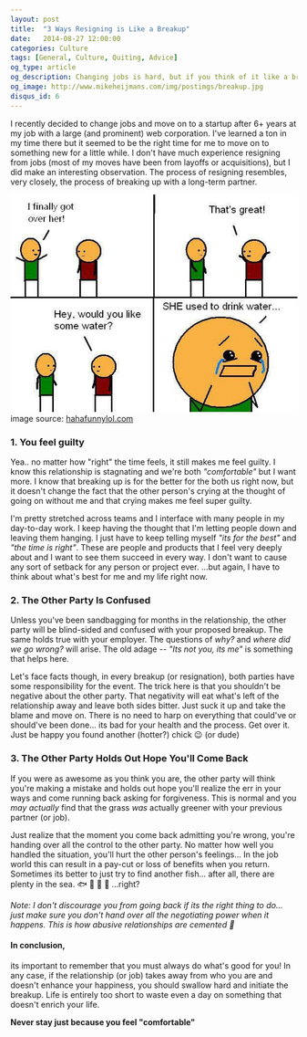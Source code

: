 ```yaml
---
layout: post
title:  "3 Ways Resigning is Like a Breakup"
date:   2014-08-27 12:00:00
categories: Culture
tags: [General, Culture, Quiting, Advice]
og_type: article
og_description: Changing jobs is hard, but if you think of it like a breakup, you can keep your sanity through the process
og_image: http://www.mikeheijmans.com/img/postimgs/breakup.jpg
disqus_id: 6
---
```


I recently decided to change jobs and move on to a startup after 6+ years at my job with a large (and prominent) web corporation. I've learned a ton in my time there but it seemed to be the right time for me to move on to something new for a little while. I don't have much experience resigning from jobs (most of my moves have been from layoffs or acquisitions), but I did make an interesting observation. The process of resigning resembles, very closely, the process of breaking up with a long-term partner.

<div class="center">
	<img class="img-responsive" src="/img/postimgs/breakup.jpg"/>
	<div class="caption">
		image source: <a href="http://hahafunnylol.com/" target="_blank">hahafunnylol.com</a>
	</div>
</div>

### **1. You feel guilty**
Yea.. no matter how "right" the time feels, it still makes me feel guilty. I know this relationship is stagnating and we're both *"comfortable"* but I want more. I know that breaking up is for the better for the both us right now, but it doesn't change the fact that the other person's crying at the thought of going on without me and that crying makes me feel super guilty.

I'm pretty stretched across teams and I interface with many people in my day-to-day work. I keep having the thought that I'm letting people down and leaving them hanging. I just have to keep telling myself *"its for the best"* and *"the time is right"*. These are people and products that I feel very deeply about and I want to see them succeed in every way. I don't want to cause any sort of setback for any person or project ever. ...but again, I have to think about what's best for me and my life right now.

### **2. The Other Party Is Confused**
Unless you've been sandbagging for months in the relationship, the other party will be blind-sided and confused with your proposed breakup. The same holds true with your employer. The questions of *why?* and *where did we go wrong?* will arise. The old adage -- *"Its not you, its me"* is something that helps here.

Let's face facts though, in every breakup (or resignation), both parties have some responsibility for the event. The trick here is that you shouldn't be negative about the other party. That negativity will eat what's left of the relationship away and leave both sides bitter. Just suck it up and take the blame and move on. There is no need to harp on everything that could've or should've been done... its bad for your health and the process. Get over it. Just be happy you found another (hotter?) chick :wink: (or dude)

### **3. The Other Party Holds Out Hope You'll Come Back**
If you were as awesome as you think you are, the other party will think you're making a mistake and holds out hope you'll realize the err in your ways and come running back asking for forgiveness. This is normal and you *may actually* find that the grass *was* actually greener with your previous partner (or job).

Just realize that the moment you come back admitting you're wrong, you're handing over all the control to the other party. No matter how well you handled the situation, you'll hurt the other person's feelings... In the job world this can result in a pay-cut or loss of benefits when you return. Sometimes its better to just try to find another fish... after all, there are plenty in the sea. :fish: :tropical_fish: :whale: :octopus: ...right?

*Note: I don't discourage you from going back if its the right thing to do... just make sure you don't hand over all the negotiating power when it happens. This is how abusive relationships are cemented :no_good:*

#### In conclusion,

its important to remember that you must always do what's good for you! In any case, if the relationship (or job) takes away from who you are and doesn't enhance your happiness, you should swallow hard and initiate the breakup. Life is entirely too short to waste even a day on something that doesn't enrich your life.

**Never stay just because you feel "comfortable"**
